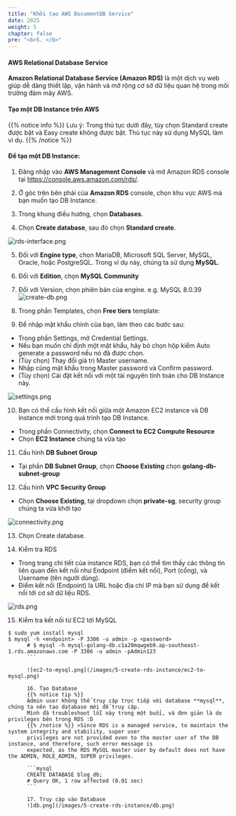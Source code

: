 ```yaml
---
title: "Khởi tạo AWS DocumentDB Service"
date: 2025
weight: 5
chapter: false
pre: "<b>5. </b>"
---
```


#### AWS Relational Database Service

**Amazon Relational Database Service (Amazon RDS)** là một dịch vụ web giúp dễ dàng thiết lập, vận hành và mở rộng cơ sở
dữ liệu quan hệ trong môi trường đám mây AWS.

#### Tạo một DB Instance trên AWS

{{% notice info %}}
Lưu ý: Trong thủ tục dưới đây, tùy chọn Standard create được bật và Easy create không được bật. Thủ tục này sử dụng
MySQL làm ví dụ.
{{% /notice %}}

#### Để tạo một DB Instance:

1. Đăng nhập vào **AWS Management Console** và mở Amazon RDS console tại https://console.aws.amazon.com/rds/.

2. Ở góc trên bên phải của **Amazon RDS** console, chọn khu vực AWS mà bạn muốn tạo DB Instance.

3. Trong khung điều hướng, chọn **Databases**.

4. Chọn **Create database**, sau đó chọn **Standard create**.

![rds-interface.png](/images/5-create-rds-instance/rds-interface.png)

5. Đối với **Engine type**, chọn MariaDB, Microsoft SQL Server, MySQL, Oracle, hoặc PostgreSQL. Trong ví dụ này, chúng
ta sử dụng **MySQL**.

6. Đối với **Edition**, chọn **MySQL Community**

7. Đối với Version, chọn phiên bản của engine. e.g. MySQL 8.0.39
![create-db.png](/images/5-create-rds-instance/create-db.png)

8. Trong phần Templates, chọn **Free tiers** template:

9. Để nhập mật khẩu chính của bạn, làm theo các bước sau:

- Trong phần Settings, mở Credential Settings.
- Nếu bạn muốn chỉ định một mật khẩu, hãy bỏ chọn hộp kiểm Auto generate a password nếu nó đã được chọn.
- (Tùy chọn) Thay đổi giá trị Master username.
- Nhập cùng mật khẩu trong Master password và Confirm password.
- (Tùy chọn) Cài đặt kết nối với một tài nguyên tính toán cho DB Instance này.

![settings.png](/images/5-create-rds-instance/settings.png)

10. Bạn có thể cấu hình kết nối giữa một Amazon EC2 instance và DB Instance mới trong quá trình tạo DB Instance.

- Trong phần Connectivity, chọn **Connect to EC2 Compute Resource**
- Chọn **EC2 Instance** chúng ta vừa tạo

11. Cấu hình **DB Subnet Group**

- Tại phần **DB Subnet Group**, chọn **Choose Existing** chọn **golang-db-subnet-group**

12. Cấu hình **VPC Security Group**

- Chọn **Choose Existing**, tại dropdown chọn **private-sg**, security group chúng ta vừa khởi tạo

![connectivity.png](/images/5-create-rds-instance/connectivity.png)

13. Chọn Create database.

14. Kiểm tra RDS

- Trong trang chi tiết của instance RDS, bạn có thể tìm thấy các thông tin liên quan đến kết nối như Endpoint (điểm kết
nối), Port (cổng), và Username (tên người dùng).
- Điểm kết nối (Endpoint) là URL hoặc địa chỉ IP mà bạn sử dụng để kết nối tới cơ sở dữ liệu RDS.

![rds.png](/images/5-create-rds-instance/rds.png)

15. Kiểm tra kết nối từ EC2 tới MySQL

```shell
$ sudo yum install mysql
$ mysql -h <endpoint> -P 3306 -u admin -p <password>
      # $ mysql -h mysql-golang-db.c1a20mqwgeb9.ap-southeast-1.rds.amazonaws.com -P 3306 -u admin -pAdmin123
      ```

      ![ec2-to-mysql.png](/images/5-create-rds-instance/ec2-to-mysql.png)

      16. Tạo Database
      {{% notice tip %}}
      Admin user không thể truy cập trực tiếp với database **mysql**, chúng ta nên tạo database mới để truy cập.
      Mình đã troubleshoot lỗi này trong một buổi, và đơn giản là do privileges bên trong RDS :D
      {{% /notice %}} >Since RDS is a managed service, to maintain the system integrity and stability, super user
      privileges are not provided even to the master user of the DB instance, and therefore, such error message is
      expected, as the RDS MySQL master user by default does not have the ADMIN, ROLE_ADMIN, SUPER privileges.

      ```mysql
      CREATE DATABASE blog_db;
      # Query OK, 1 row affected (0.01 sec)
      ```

      17. Truy cập vào Database
      ![db.png](/images/5-create-rds-instance/db.png)
